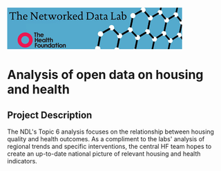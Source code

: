 ![plot](https://github.com/HFAnalyticsLab/Intermediate-care-open-data-clean/blob/main/ndlbanner.png)

# Analysis of open data on housing and health

## Project Description
The NDL's Topic 6 analysis focuses on the relationship between housing quality and health outcomes. As a compliment to the labs' analysis of regional trends and specific interventions, the central HF team hopes to create an up-to-date national picture of relevant housing and health indicators. 
